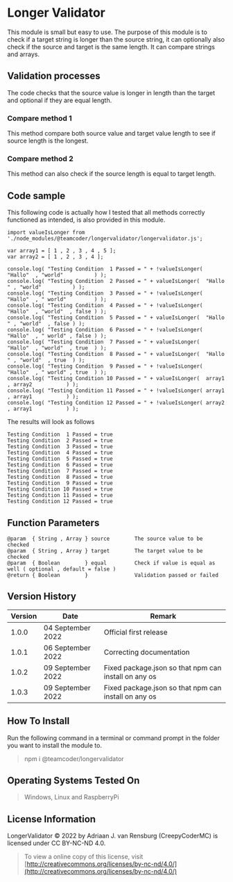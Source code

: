 # Longer Validator
This module is small but easy to use. The purpose of this module is to check if a target string is longer than the source string, it can optionally also check if the source and target is the same length. It can compare strings and arrays.
## Validation processes
The code checks that the source value is longer in length than the target and optional if they are equal length.
### Compare method 1
This method compare both source value and target value length to see if source length is the longest.
### Compare method 2
This method can also check if the source length is equal to target length.
## Code sample
This following code is actually how I tested that all methods correctly functioned as intended, is also provided in this module.
```
import valueIsLonger from './node_modules/@teamcoder/longervalidator/longervalidator.js';

var array1 = [ 1 , 2 , 3 , 4 , 5 ];
var array2 = [ 1 , 2 , 3 , 4 ];

console.log( "Testing Condition  1 Passed = " + !valueIsLonger( "Hallo"  , "world"          ) );
console.log( "Testing Condition  2 Passed = " + valueIsLonger(  "Hallo " , "world"          ) );
console.log( "Testing Condition  3 Passed = " + !valueIsLonger( "Hallo"  , " world"         ) );
console.log( "Testing Condition  4 Passed = " + !valueIsLonger( "Hallo"  , "world"  , false ) );
console.log( "Testing Condition  5 Passed = " + valueIsLonger(  "Hallo " , "world"  , false ) );
console.log( "Testing Condition  6 Passed = " + !valueIsLonger( "Hallo"  , " world" , false ) );
console.log( "Testing Condition  7 Passed = " + valueIsLonger(  "Hallo"  , "world"  , true  ) );
console.log( "Testing Condition  8 Passed = " + valueIsLonger(  "Hallo " , "world"  , true  ) );
console.log( "Testing Condition  9 Passed = " + !valueIsLonger( "Hallo"  , " world" , true  ) );
console.log( "Testing Condition 10 Passed = " + valueIsLonger(  array1   , array2           ) );
console.log( "Testing Condition 11 Passed = " + !valueIsLonger( array1   , array1           ) );
console.log( "Testing Condition 12 Passed = " + !valueIsLonger( array2   , array1           ) );
```
The results will look as follows
```
Testing Condition  1 Passed = true
Testing Condition  2 Passed = true
Testing Condition  3 Passed = true
Testing Condition  4 Passed = true
Testing Condition  5 Passed = true
Testing Condition  6 Passed = true
Testing Condition  7 Passed = true
Testing Condition  8 Passed = true
Testing Condition  9 Passed = true
Testing Condition 10 Passed = true
Testing Condition 11 Passed = true
Testing Condition 12 Passed = true
```
## Function Parameters
```
@param  { String , Array } source        The source value to be checked
@param  { String , Array } target        The target value to be checked
@param  { Boolean        } equal         Check if value is equal as well ( optional , default = false )
@return { Boolean        }               Validation passed or failed
```
## Version History
| Version  | Date                   | Remark                                                |
|----------|------------------------|-------------------------------------------------------|
| 1.0.0    | 04 September 2022      | Official first release                                |
| 1.0.1    | 06 September 2022      | Correcting documentation                              |
| 1.0.2    | 09 September 2022      | Fixed package.json so that npm can install on any os  |
| 1.0.3    | 09 September 2022      | Fixed package.json so that npm can install on any os  |
## How To Install
Run the following command in a terminal or command prompt in the folder you want to install the module to.
> npm i @teamcoder/longervalidator
## Operating Systems Tested On
>Windows, Linux and RaspberryPi
## License Information
LongerValidator © 2022 by Adriaan J. van Rensburg (CreepyCoderMC) is licensed under CC BY-NC-ND 4.0.
> To view a online copy of this license, visit [http://creativecommons.org/licenses/by-nc-nd/4.0/](http://creativecommons.org/licenses/by-nc-nd/4.0/)